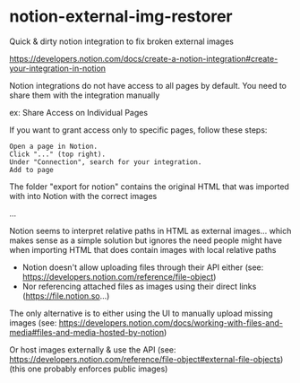 # notion-external-img-restorer

Quick &amp; dirty notion integration to fix broken external images

https://developers.notion.com/docs/create-a-notion-integration#create-your-integration-in-notion

Notion integrations do not have access to all pages by default. You need to share them with the integration manually

ex: Share Access on Individual Pages

If you want to grant access only to specific pages, follow these steps:

    Open a page in Notion.
    Click "..." (top right).
    Under "Connection", search for your integration.
    Add to page

The folder "export for notion" contains the original HTML that was imported with into Notion with the correct images

...

Notion seems to interpret relative paths in HTML as external images... which makes sense as a
simple solution but ignores the need people might have when importing HTML that does contain images with local relative paths

- Notion doesn't allow uploading files through their API either (see: https://developers.notion.com/reference/file-object)
- Nor referencing attached files as images using their direct links (https://file.notion.so...)

The only alternative is to either using the UI to manually upload missing images (see: https://developers.notion.com/docs/working-with-files-and-media#files-and-media-hosted-by-notion)

Or host images externally & use the API (see: https://developers.notion.com/reference/file-object#external-file-objects)
(this one probably enforces public images)

